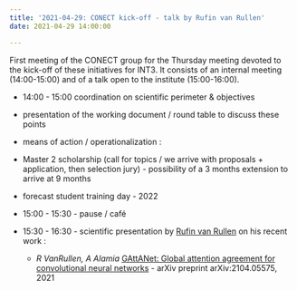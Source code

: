 ```yaml
---
title: '2021-04-29: CONECT kick-off - talk by Rufin van Rullen'
date: 2021-04-29 14:00:00

---
```


First meeting of the CONECT group for the Thursday meeting devoted to the kick-off of these initiatives for INT3. It consists of an internal meeting (14:00-15:00) and of a talk open to the institute (15:00-16:00).

<!--more-->


* 14:00 - 15:00  coordination on scientific perimeter & objectives
 * presentation of the working document / round table to discuss these points

 * means of action / operationalization :
  * Master 2 scholarship (call for topics / we arrive with proposals + application, then selection jury) - possibility of a 3 months extension to arrive at 9 months
  * forecast student training day - 2022

* 15:00 - 15:30 - pause / café

* 15:30 - 16:30 - scientific presentation by [Rufin van Rullen](http://cerco.cnrs.fr/pagesp/rufin/) on his recent work :

  - *R VanRullen, A Alamia* [GAttANet: Global attention agreement for convolutional neural networks](https://arxiv.org/abs/2104.05575) - arXiv preprint arXiv:2104.05575, 2021
